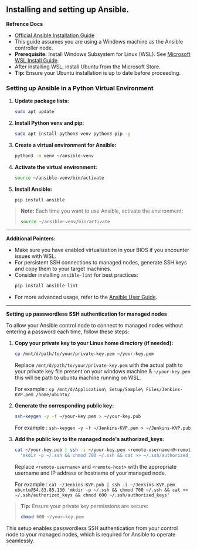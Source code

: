 ## Installing and setting up Ansible.

**Refrence Docs**
- [Official Ansible Installation Guide](https://docs.ansible.com/ansible/latest/installation_guide/intro_installation.html#installing-and-upgrading-ansible)
- This guide assumes you are using a Windows machine as the Ansible controller node.
- **Prerequisite:** Install Windows Subsystem for Linux (WSL). See [Microsoft WSL Install Guide](https://learn.microsoft.com/en-us/windows/wsl/install).
- After installing WSL, install Ubuntu from the Microsoft Store.
- **Tip:** Ensure your Ubuntu installation is up to date before proceeding.

### Setting up Ansible in a Python Virtual Environment

1. **Update package lists:**
    ```sh
    sudo apt update
    ```
2. **Install Python venv and pip:**
    ```sh
    sudo apt install python3-venv python3-pip -y
    ```
3. **Create a virtual environment for Ansible:**
    ```sh
    python3 -m venv ~/ansible-venv
    ```
4. **Activate the virtual environment:**
    ```sh
    source ~/ansible-venv/bin/activate
    ```
5. **Install Ansible:**
    ```sh
    pip install ansible
    ```

> **Note:** Each time you want to use Ansible, activate the environment:
> ```sh
> source ~/ansible-venv/bin/activate
> ```

---

**Additional Pointers:**
- Make sure you have enabled virtualization in your BIOS if you encounter issues with WSL.
- For persistent SSH connections to managed nodes, generate SSH keys and copy them to your target machines.
- Consider installing `ansible-lint` for best practices:
  ```sh
  pip install ansible-lint
  ```
- For more advanced usage, refer to the [Ansible User Guide](https://docs.ansible.com/ansible/latest/user_guide/index.html).

---

**Setting up passwordless SSH authentication for managed nodes**

To allow your Ansible control node to connect to managed nodes without entering a password each time, follow these steps:

1. **Copy your private key to your Linux home directory (if needed):**
    ```sh
    cp /mnt/d/path/to/your/private-key.pem ~/your-key.pem
    ```
    Replace `/mnt/d/path/to/your/private-key.pem` with the actual path to your private key file present on your windows machine & `~/your-key.pem` this will be path to ubuntu machine running on WSL.
    
    For example : `cp /mnt/d/Application\ Setup/Sample\ Files/Jenkins-KVP.pem /home/ubuntu/`

2. **Generate the corresponding public key:**
    ```sh
    ssh-keygen -y -f ~/your-key.pem > ~/your-key.pub
    ```
    For example : `ssh-keygen -y -f ~/Jenkins-KVP.pem > ~/Jenkins-KVP.pub`

3. **Add the public key to the managed node's authorized_keys:**
    ```sh
    cat ~/your-key.pub | ssh -i ~/your-key.pem <remote-username>@<remote-host> \
      'mkdir -p ~/.ssh && chmod 700 ~/.ssh && cat >> ~/.ssh/authorized_keys && chmod 600 ~/.ssh/authorized_keys'
    ```
    Replace `<remote-username>` and `<remote-host>` with the appropriate username and IP address or hostname of your managed node.

    For example : `cat ~/Jenkins-KVP.pub | ssh -i ~/Jenkins-KVP.pem ubuntu@54.83.85.130 'mkdir -p ~/.ssh && chmod 700 ~/.ssh && cat >> ~/.ssh/authorized_keys && chmod 600 ~/.ssh/authorized_keys'`

> **Tip:** Ensure your private key permissions are secure:
> ```sh
> chmod 600 ~/your-key.pem
> ```

This setup enables passwordless SSH authentication from your control node to your managed nodes, which is required for Ansible to operate seamlessly.
